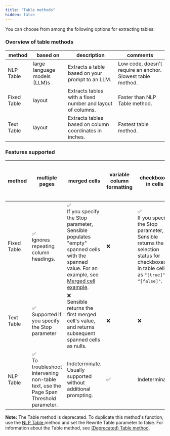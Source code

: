 ```yaml
---
title: "Table methods"
hidden: false
---
```


You can choose from among the following options for extracting tables:

### Overview of table methods

| method      | based on | description                                                  | comments                                                   |
| ----------- | -------- | ------------------------------------------------------------ | ---------------------------------------------------------- |
| NLP Table   | large language models (LLM)s     | Extracts a table based on your prompt to an LLM. | Low code, doesn't require an anchor. Slowest table method. |
| Fixed Table | layout   | Extracts tables with a fixed number and layout of columns.   | Faster than NLP Table method.                              |
| Text Table  | layout   | Extracts tables based on column coordinates in inches.       | Fastest table method.                                      |

### Features supported

| method      | multiple pages                                               | merged cells                                                 | variable column formatting | checkboxes in cells                                          | Tables-in tables, labeled rows, and other complex formatting |
| ----------- | ------------------------------------------------------------ | ------------------------------------------------------------ | -------------------------- | ------------------------------------------------------------ | ------------------------------------------------------------ |
| Fixed Table | ✅<br />Ignores repeating column headings.                    | ✅<br /> If you specify the Stop parameter, Sensible populates "empty" spanned cells with the spanned value. For an example, see [Merged cell example](doc:fixed-table#example-merged-cells). | ❌                          | ✅ <br />If you specify the Stop parameter, Sensible returns the selection status for checkboxes in table cells as `"[true]"` or `"[false]"`. | ❌<br/>Use Sections as an alternative                         |
| Text Table  | ✅<br />Supported if you specify the Stop parameter           | ❌<br/>Sensible returns the first merged cell's value, and returns subsequent spanned cells as nulls. | ❌                          | ❌                                                            | ❌<br/>Use Sections as an alternative                         |
| NLP Table   | ✅ <br />To troubleshoot intervening non-table text, use the Page Span Threshold parameter. | Indeterminate. Usually supported without additional prompting. | ✅                          | Indeterminate.                                               | Indeterminate.<br/>Use Sections as an alternative.           |

**Note:**  The Table method is deprecated. To duplicate this method's function, use the [NLP Table ](doc:nlp-table)method and set the Rewrite Table parameter to false. For information about the Table method, see [(Deprecated) Table method](doc:deprecated-table).
